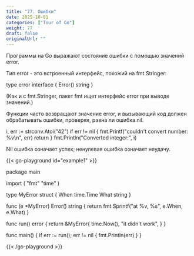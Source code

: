 ```yaml
---
title: "77. Ошибки"
date: 2025-10-01
categories: ["Tour of Go"]
weight: 77
draft: false
originalUrl: ""
---
```


Программы на Go выражают состояние ошибки с помощью значений error.

Тип error - это встроенный интерфейс, похожий на fmt.Stringer:

type error interface {
Error() string
}

(Как и с fmt.Stringer, пакет fmt ищет интерфейс error при выводе значений.)

Функции часто возвращают значение error, и вызывающий код должен обрабатывать ошибки, проверяя, равна ли ошибка nil.

i, err := strconv.Atoi("42")
if err != nil {
fmt.Printf("couldn't convert number: %v\n", err)
return
}
fmt.Println("Converted integer:", i)

Nil ошибка означает успех; ненулевая ошибка означает неудачу.

{{< go-playground id="example1" >}}

package main

import (
    "fmt"
    "time"
)

type MyError struct {
    When time.Time
    What string
}

func (e *MyError) Error() string {
    return fmt.Sprintf("at %v, %s",
    e.When, e.What)
}

func run() error {
    return &MyError{
    time.Now(),
    "it didn't work",
    }
}

func main() {
    if err := run(); err != nil {
        fmt.Println(err)
    }
}


{{< /go-playground >}} 
